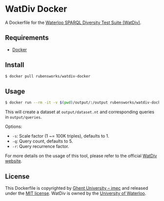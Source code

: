 # WatDiv Docker

A Dockerfile for the [Waterloo SPARQL Diversity Test Suite (WatDiv)](https://dsg.uwaterloo.ca/watdiv/).

## Requirements

* [Docker](https://www.docker.com/)

## Install

```bash
$ docker pull rubensworks/watdiv-docker
```

## Usage

```bash
$ docker run --rm -it -v $(pwd)/output/:/output rubensworks/watdiv-docker -s 1 -q 10 -r 1
```

This will create a dataset at `output/dataset.nt` and corresponding queries in `output/queries`.

Options:
* `-s`: Scale factor (1 ~= 100K triples), defaults to 1.
* `-q`: Query count, defaults to 5.
* `-r`: Query recurrence factor.

For more details on the usage of this tool, please refer to the official [WatDiv website](https://dsg.uwaterloo.ca/watdiv/).

## License
This Dockerfile is copyrighted by [Ghent University – imec](http://idlab.ugent.be/)
and released under the [MIT license](http://opensource.org/licenses/MIT).
WatDiv is owned by the [University of Waterloo](https://uwaterloo.ca/).
